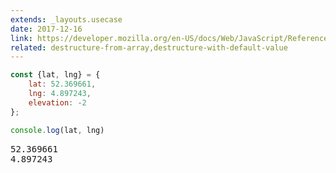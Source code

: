 ```yaml
---
extends: _layouts.usecase
date: 2017-12-16
link: https://developer.mozilla.org/en-US/docs/Web/JavaScript/Reference/Operators/Destructuring_assignment#Object_destructuring
related: destructure-from-array,destructure-with-default-value
---
```



```javascript
const {lat, lng} = {
    lat: 52.369661,
    lng: 4.897243,
    elevation: -2
};

console.log(lat, lng)
```
<pre class="output">
52.369661
4.897243
</pre>
